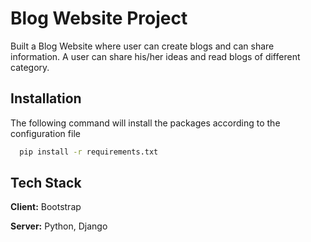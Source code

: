 # Blog Website Project

Built a Blog Website where user can create blogs and can share information. A user can share his/her ideas and read blogs of different category.

## Installation

The following command will install the packages according to the configuration file

```bash
  pip install -r requirements.txt
```
    
## Tech Stack

**Client:** Bootstrap

**Server:** Python, Django

